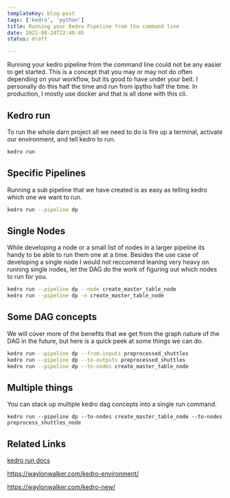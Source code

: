 ```yaml
---
templateKey: blog-post
tags: ['kedro', 'python']
title: Running your Kedro Pipeline from the command line
date: 2021-08-24T22:40:45
status: draft

---
```


Running your kedro pipeline from the command line could not be any easier to
get started.  This is a concept that you may or may not do often depending on
your workflow, but its good to have under your belt.  I personally do this half
the time and run from ipytho half the time.  In production, I mostly use docker
and that is all done with this cli.


## Kedro run

To run the whole darn project all we need to do is fire up a terminal, activate
our environment, and tell kedro to run.

``` bash
kedro run 
```

## Specific Pipelines

Running a sub pipeline that we have created is as easy as telling kedro which
one we want to run.

``` bash
kedro run --pipeline dp
```

## Single Nodes

While developing a node or a small list of nodes in a larger pipeline its handy
to be able to run them one at a time.  Besides the use case of developing a
single node I would not reccomend leaning very heavy on running single nodes,
let the DAG do the work of figuring out which nodes to run for you.

``` bash
kedro run --pipeline dp --node create_master_table_node
kedro run --pipeline dp -n create_master_table_node
```

## Some DAG concepts

We will cover more of the benefits that we get from the graph nature of the DAG
in the future, but here is a quick peek at some things we can do.

``` bash
kedro run --pipeline dp --from-inputs preprocessed_shuttles
kedro run --pipeline dp --to-outputs preprocessed_shuttles
kedro run --pipeline dp --to-nodes create_master_table_node
```


## Multiple things

You can stack up multiple kedro dag concepts into a single run command.

```
kedro run --pipeline dp --to-nodes create_master_table_node --to-nodes preprocess_shuttles_node
```

## Related Links

[kedro run docs](https://kedro.readthedocs.io/en/latest/06_nodes_and_pipelines/04_run_a_pipeline.html)

https://waylonwalker.com/kedro-environment/

https://waylonwalker.com/kedro-new/

